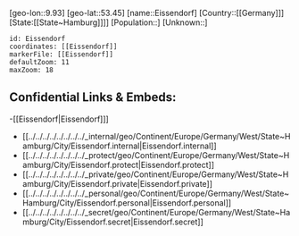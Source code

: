﻿---
location: [53.45,9.93]
mapzoom: [7,12] 
mapmarker: city 
type: City
tags:
- geo/City


SpocWebEntityId: 30011
isDeleted: false
confidential: public

---
[geo-lon::9.93]
[geo-lat::53.45]
[name::Eissendorf]
[Country::[[Germany]]]
[State:[[State~Hamburg]]]]
[Population::]
[Unknown::]


```leaflet
id: Eissendorf
coordinates: [[Eissendorf]]
markerFile: [[Eissendorf]]
defaultZoom: 11 
maxZoom: 18
```


## Confidential Links & Embeds: 
-[[Eissendorf|Eissendorf]]] 
- [[../../../../../../../../_internal/geo/Continent/Europe/Germany/West/State~Hamburg/City/Eissendorf.internal|Eissendorf.internal]] 
- [[../../../../../../../../_protect/geo/Continent/Europe/Germany/West/State~Hamburg/City/Eissendorf.protect|Eissendorf.protect]] 
- [[../../../../../../../../_private/geo/Continent/Europe/Germany/West/State~Hamburg/City/Eissendorf.private|Eissendorf.private]] 
- [[../../../../../../../../_personal/geo/Continent/Europe/Germany/West/State~Hamburg/City/Eissendorf.personal|Eissendorf.personal]] 
- [[../../../../../../../../_secret/geo/Continent/Europe/Germany/West/State~Hamburg/City/Eissendorf.secret|Eissendorf.secret]] 
